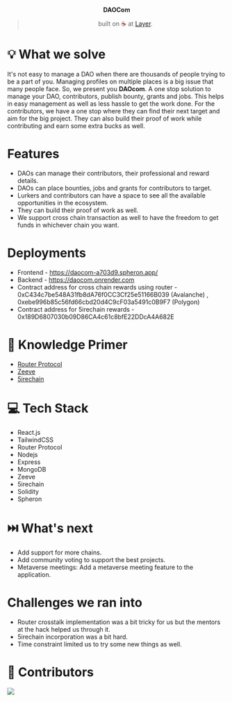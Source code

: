 
<br>
<p align="center">
<b>DAOCom
<br></b>
</p>
<blockquote align="center">built on <span style="color: #8b0000;">☕</span> at <a href="https://layer.devfolio.co/">Layer</a>.</blockquote>

# 💡 **What we solve**

It's not easy to manage a DAO when there are thousands of people trying to be a part of you. Managing profiles on multiple places is a big issue that many people face.
So, we present you **DAOcom**. A one stop solution to manage your DAO, contributors, publish bounty, grants and jobs. This helps in easy management as well as less hassle to get the work done.
For the contributors, we have a one stop where they can find their next target and aim for the big project. They can also build their proof of work while contributing and earn some extra bucks as well.

# Features
- DAOs can manage their contributors, their professional and reward details.
- DAOs can place bounties, jobs and grants for contributors to target.
- Lurkers and contributors can have a space to see all the available opportunities in the ecosystem.
- They can build their proof of work as well.
- We support cross chain transaction as well to have the freedom to get funds in whichever chain you want.

# Deployments
- Frontend - https://daocom-a703d9.spheron.app/
- Backend - https://daocom.onrender.com
- Contract address for cross chain rewards using router - 0xC434c7be548A31fb8dA76f0CC3Cf25e51166B039 (Avalanche) , 0xebe996b85c56fd66cbd20d4C9cF03a5491c0B9F7 (Polygon)
- Contract address for 5irechain rewards - 0x189D6807030b09D86CA4c61c8bfE22DDcA4A682E

# 🧠 Knowledge Primer

- [Router Protocol](https://www.routerprotocol.com/)
- [Zeeve](https://www.zeeve.io/)
- [5irechain](https://www.5ire.org/)

# 💻 Tech Stack

- React.js
- TailwindCSS
- Router Protocol
- Nodejs
- Express
- MongoDB
- Zeeve
- 5irechain
- Solidity
- Spheron

# ⏭️ What's next
- Add support for more chains.
- Add community voting to support the best projects.
- Metaverse meetings: Add a metaverse meeting feature to the application.

#   Challenges we ran into

- Router crosstalk implementation was a bit tricky for us but the mentors at the hack helped us through it.
- 5irechain incorporation was a bit hard.
- Time constraint limited us to try some new things as well.

# 🤝 Contributors
<a href="https://github.com/karanpargal/DAOcom/graphs/contributors">
  <img src="https://contrib.rocks/image?repo=karanpargal/DAOcom" />
</a>

